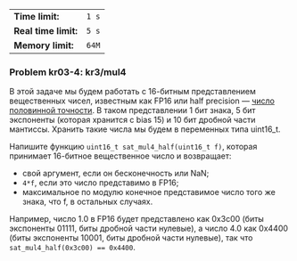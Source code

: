 |                      |       |
|----------------------|-------|
| **Time limit:**      | `1 s` |
| **Real time limit:** | `5 s` |
| **Memory limit:**    | `64M` |


### Problem kr03-4: kr3/mul4

В этой задаче мы будем работать с 16-битным представлением вещественных чисел, известным как FP16
или half precision — [число половинной
точности](https://ru.wikipedia.org/wiki/Число_половинной_точности). В таком представлении 1 бит
знака, 5 бит экспоненты (которая хранится с bias 15) и 10 бит дробной части мантиссы. Хранить такие
числа мы будем в переменных типа uint16_t.

Напишите функцию `uint16_t sat_mul4_half(uint16_t f)`, которая принимает 16-битное вещественное
число и возвращает:

* свой аргумент, если он бесконечность или NaN;
* `4*f`, если это число представимо в FP16;
* максимальное по модулю конечное представимое число того же знака, что f, в остальных случаях.

Например, число 1.0 в FP16 будет представлено как 0x3c00 (биты экспоненты 01111, биты дробной части
нулевые), а число 4.0 как 0x4400 (биты экспоненты 10001, биты дробной части нулевые), так что
`sat_mul4_half(0x3c00) == 0x4400`.

